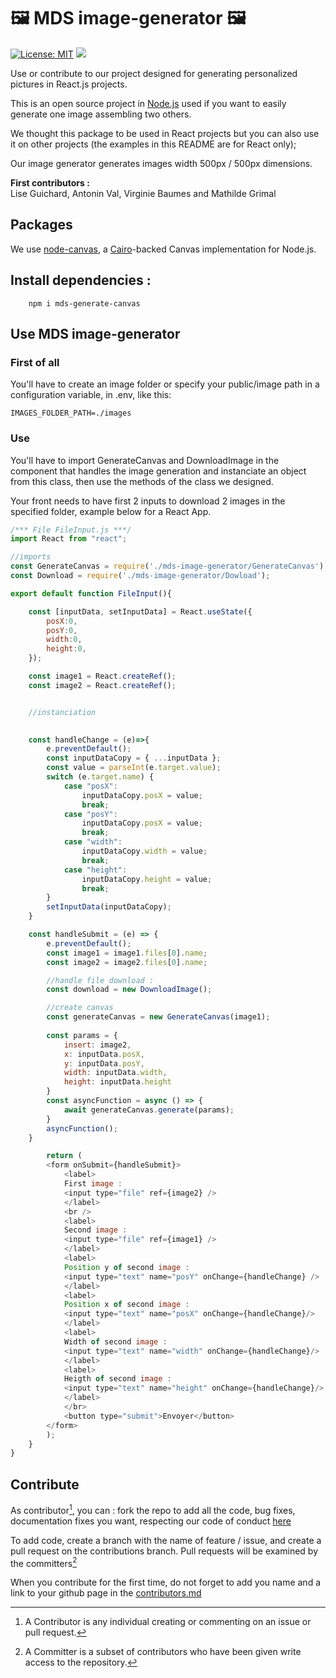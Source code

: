 #  🖼 MDS image-generator 🖼 

[![License: MIT](https://img.shields.io/badge/License-MIT-green.svg)](https://opensource.org/licenses/MIT)
[![](https://img.shields.io/badge/Contributor%20Covenant-v2.0%20adopted-ff69b4.svg)](CODE_OF_CONDUCT.md)
    
Use or contribute to our project designed for generating personalized pictures in React.js projects.

This is an open source project in [Node.js](https://nodejs.org/en/) used if you want to easily generate one image assembling two others. 

We thought this package to be used in React projects but you can also use it on other projects (the examples in this README are for React only);

Our image generator generates images width 500px / 500px dimensions.

**First contributors :**<br/>
Lise Guichard, Antonin Val, Virginie Baumes and Mathilde Grimal

## Packages

We use [node-canvas](https://github.com/Automattic/node-canvas), a [Cairo](https://cairographics.org)-backed Canvas implementation for Node.js.

## Install dependencies :

```
    npm i mds-generate-canvas
```

## Use MDS image-generator

### First of all 

You'll have to create an image folder or specify your public/image path in a configuration variable, in .env, like this:
```
IMAGES_FOLDER_PATH=./images
```

### Use
You'll have to import GenerateCanvas and DownloadImage in the component that handles the image generation and instanciate an object from this class, then use the methods of the class we designed.

Your front needs to have first 2 inputs to download 2 images in the specified folder, example below for a React App.

```js
/*** File FileInput.js ***/
import React from "react";

//imports
const GenerateCanvas = require('./mds-image-generator/GenerateCanvas'); 
const Download = require('./mds-image-generator/Dowload');

export default function FileInput(){ 

    const [inputData, setInputData] = React.useState({
        posX:0,
        posY:0,
        width:0,
        height:0,
    });

    const image1 = React.createRef();
    const image2 = React.createRef();


    //instanciation
    

    const handleChange = (e)=>{
        e.preventDefault();
        const inputDataCopy = { ...inputData };
        const value = parseInt(e.target.value);
        switch (e.target.name) {
            case "posX":
                inputDataCopy.posX = value;
                break;
            case "posY":
                inputDataCopy.posX = value;
                break;
            case "width":
                inputDataCopy.width = value;
                break;
            case "height":
                inputDataCopy.height = value;
                break;
        }
        setInputData(inputDataCopy);
    }

    const handleSubmit = (e) => {
        e.preventDefault();
        const image1 = image1.files[0].name;
        const image2 = image2.files[0].name;

        //handle file download :
        const download = new DownloadImage();

        //create canvas
        const generateCanvas = new GenerateCanvas(image1);
        
        const params = {
            insert: image2,
            x: inputData.posX, 
            y: inputData.posY,
            width: inputData.width,
            height: inputData.height
        }
        const asyncFunction = async () => {
            await generateCanvas.generate(params);
        }
        asyncFunction();
    }

        return (
        <form onSubmit={handleSubmit}>
            <label>
            First image :
            <input type="file" ref={image2} />
            </label>
            <br />
            <label>
            Second image :
            <input type="file" ref={image1} />
            </label>
            <label>
            Position y of second image :
            <input type="text" name="posY" onChange={handleChange} />
            </label>
            <label>
            Position x of second image :
            <input type="text" name="posX" onChange={handleChange}/>
            </label>
            <label>
            Width of second image :
            <input type="text" name="width" onChange={handleChange}/>
            </label>
            <label>
            Heigth of second image :
            <input type="text" name="height" onChange={handleChange}/>
            </label>
            </br>
            <button type="submit">Envoyer</button>
        </form>
        );
    }
}

```



## Contribute

As contributor[^1], you can : fork the repo to add all the code, bug fixes, documentation fixes you want, respecting our code of conduct [here](CODE_OF_CONDUCT.md)

To add code, create a branch with the name of feature / issue, and create a pull request on the contributions branch. Pull requests will be examined by the committers[^2]

When you contribute for the first time, do not forget to add you name and a link to your github page in the [contributors.md](contributors.md)

[^1]: A Contributor is any individual creating or commenting on an issue or pull request.
[^2]: A Committer is a subset of contributors who have been given write access to the repository.


